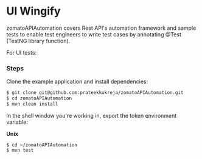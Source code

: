 # UI Wingify
zomatoAPIAutomation covers Rest API's automation framework and sample tests to enable test engineers to write test cases by annotating @Test (TestNG library function).



For UI tests:



### Steps

Clone the example application and install dependencies:

```bash
$ git clone git@github.com:prateekkukreja/zomatoAPIAutomation.git
$ cd zomatoAPIAutomation
$ mvn clean install
```



In the shell window you're working in, export the token environment variable:

**Unix**

``` shell
$ cd ~/zomatoAPIAutomation
$ mvn test
```


